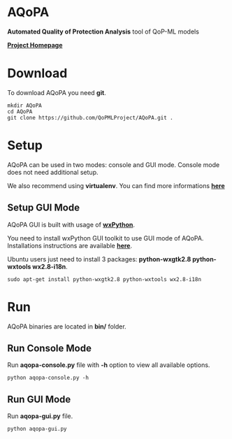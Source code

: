 # AQoPA

**Automated Quality of Protection Analysis** tool of QoP-ML models

**[Project Homepage][home]** 

# Download

To download AQoPA you need **git**.
```
mkdir AQoPA
cd AQoPA
git clone https://github.com/QoPMLProject/AQoPA.git .
```

# Setup

AQoPA can be used in two modes: console and GUI mode. Console mode does not need additional setup.

We also recommend using **virtualenv**. You can find more informations **[here][virtualenv]** 

## Setup GUI Mode

AQoPA GUI is built with usage of **[wxPython][wxPython]**. 

You need to install wxPython GUI toolkit to use GUI mode of AQoPA. Installations instructions are available **[here][wxPythonInstall]**.

Ubuntu users just need to install 3 packages: **python-wxgtk2.8 python-wxtools wx2.8-i18n**.
```
sudo apt-get install python-wxgtk2.8 python-wxtools wx2.8-i18n
```

# Run

AQoPA binaries are located in **bin/** folder.

## Run Console Mode

Run **aqopa-console.py** file with **-h** option to view all available options.
```
python aqopa-console.py -h 
```

## Run GUI Mode

Run **aqopa-gui.py** file.
```
python aqopa-gui.py 
```

[home]: http://qopml.org
[virtualenv]: http://www.virtualenv.org/en/latest/
[wxPython]: http://www.wxpython.org/
[wxPythonInstall]: http://www.wxpython.org/download.php#stable
